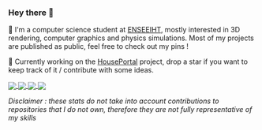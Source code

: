 ### Hey there 👋
<p>
  📖  I'm a computer science student at <a href="https://www.enseeiht.fr/">ENSEEIHT</a>, mostly interested in 3D rendering, computer graphics and physics simulations. Most of my projects are published as public, feel free to check out my pins !
</p>
<p>
🚀  Currently working on the <a href="https://github.com/photonsquid/houseportal">HousePortal</a> project, drop a star if you want to keep track of it / contribute with some ideas.
</p>
<a href="https://github.com/BSoDium?tab=repositories">
  <img align="center" src="https://github-readme-stats.vercel.app/api/top-langs/?username=BSoDium&layout=compact&theme=dark&bg_color=00000000&hide_border=true&langs_count=10#gh-dark-mode-only" />
</a>
<a href="https://github.com/BSoDium?tab=repositories">
  <img align="center" src="https://github-readme-stats.vercel.app/api/top-langs/?username=BSoDium&layout=compact&theme=light&bg_color=00000000&hide_border=true&langs_count=10#gh-light-mode-only" />
</a>
<a href="https:/sandbox.BSoDium.fr">
  <img align="center" src="https://github-readme-stats.vercel.app/api?username=BSoDium&show_icons=true&theme=dark&count_private=true&custom_title=BSoDium's+Github+Stats&include_all_commits=true&bg_color=00000000&hide_border=true#gh-dark-mode-only" />
</a>
<a href="https:/sandbox.BSoDium.fr">
  <img align="center" src="https://github-readme-stats.vercel.app/api?username=BSoDium&show_icons=true&theme=light&count_private=true&custom_title=BSoDium's+Github+Stats&include_all_commits=true&bg_color=00000000&hide_border=true#gh-light-mode-only" />
</a>

_Disclaimer : these stats do not take into account contributions to repositories that I do not own, therefore they are not fully representative of my skills_
